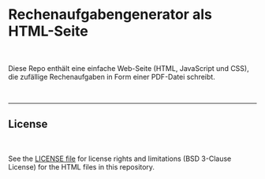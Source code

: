 # Rechenaufgabengenerator als HTML-Seite #

<br>

Diese Repo enthält eine einfache Web-Seite (HTML, JavaScript und CSS), die zufällige Rechenaufgaben
in Form einer PDF-Datei schreibt.

<br>

----

## License ##

<br>

See the [LICENSE file](LICENSE.md) for license rights and limitations (BSD 3-Clause License)
for the HTML files in this repository.

<br>